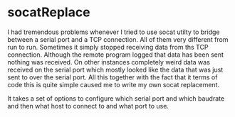 # socatReplace

I had tremendous problems whenever I tried to use socat utilty to bridge between a serial port and a TCP connection. All of them very different from run to run. Sometimes it simply stopped receiving data from ths TCP connection. Although the remote program logged that data has been sent nothing was received. On other instances completely weird data was received on the serial port which mostly looked like the data that was just sent to over the serial port. All this together with the fact that it terms of code this is quite simple caused me to write my own socat replacement.

It takes a set of options to configure which serial port and which baudrate and then what host to connect to and what port to use.


